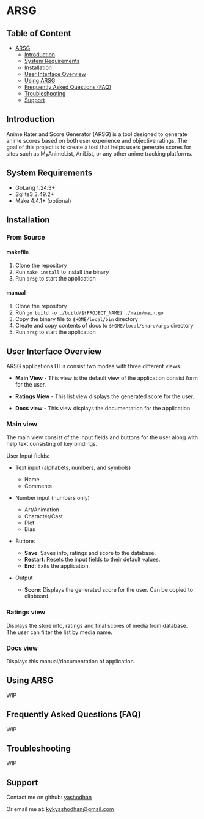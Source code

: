 ARSG
====

Table of Content
----------------

-	[ARSG](#arsg)
	-	[Introduction](#introduction)
	-	[System Requirements](#system-requirements)
	-	[Installation](#installation)
	-	[User Interface Overview](#user-interface-overview)
	-	[Using ARSG](#using-arsg)
	-	[Frequently Asked Questions (FAQ)](#frequently-asked-questions-faq)
	-	[Troubleshooting](#troubleshooting)
	-	[Support](#support)

Introduction
------------

Anime Rater and Score Generator (ARSG) is a tool designed to generate anime scores based on both user experience and objective ratings. The goal of this project is to create a tool that helps users generate scores for sites such as MyAnimeList, AniList, or any other anime tracking platforms.

System Requirements
-------------------

-	GoLang 1.24.3+
-	Sqlite3 3.49.2+
-	Make 4.4.1+ (optional)

Installation
------------

### From Source

#### makefile

1.	Clone the repository
2.	Run `make install` to install the binary
3.	Run `arsg` to start the application

#### manual

1.	Clone the repository
2.	Run `go build -o ./build/${PROJECT_NAME} ./main/main.go`
3.	Copy the binary file to `$HOME/local/bin` directory
4.	Create and copy contents of docs to `$HOME/local/share/args` directory
5.	Run `arsg` to start the application

User Interface Overview
-----------------------

ARSG applications UI is consist two modes with three different views.

-	**Main View** - This view is the default view of the application consist form for the user.

-	**Ratings View** - This list view displays the generated score for the user.

-	**Docs view** - This view displays the documentation for the application.

### Main view

The main view consist of the input fields and buttons for the user along with help text consisting of key bindings.

User Input fields:

-	Text input (alphabets, numbers, and symbols)

	-	Name
	-	Comments

-	Number input (numbers only)

	-	Art/Animation
	-	Character/Cast
	-	Plot
	-	Bias

-	Buttons

	-	**Save**: Saves info, ratings and score to the database.
	-	**Restart**: Resets the input fields to their default values.
	-	**End**: Exits the application.

-	Output

	-	**Score**: Displays the generated score for the user. Can be copied to clipboard.

### Ratings view

Displays the store info, ratings and final scores of media from database. The user can filter the list by media name.

### Docs view

Displays this manual/documentation of application.

Using ARSG
----------

WIP

Frequently Asked Questions (FAQ)
--------------------------------

WIP

Troubleshooting
---------------

WIP

Support
-------

Contact me on github: [yashodhan](https://github.com/yashodhanketkar/)

Or email me at: [kykyashodhan@gmail.com](mailto:kykyashodhan@gmail.com)
